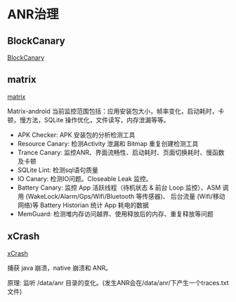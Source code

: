 # ANR治理


## BlockCanary

[BlockCanary](https://github.com/markzhai/AndroidPerformanceMonitor)

## matrix

[matrix](https://github.com/tencent/matrix?tab=readme-ov-file#matrix_android_cn)

Matrix-android 当前监控范围包括：应用安装包大小，帧率变化，启动耗时，卡顿，慢方法，SQLite 操作优化，文件读写，内存泄漏等等。
- APK Checker:  APK 安装包的分析检测工具
- Resource Canary: 检测Activity 泄漏和 Bitmap 重复创建检测工具
- Trance Canary: 监控ANR、界面流畅性、启动耗时、页面切换耗时、慢函数及卡顿
- SQLite Lint: 检测sql语句质量
- IO Canary: 检测IO问题。Closeable Leak 监控。
- Battery Canary: 监控 App 活跃线程（待机状态 & 前台 Loop 监控）、ASM 调用 (WakeLock/Alarm/Gps/Wifi/Bluetooth 等传感器)、 后台流量 (Wifi/移动网络)等 Battery Historian 统计 App 耗电的数据
- MemGuard: 检测堆内存访问越界、使用释放后的内存、重复释放等问题

## xCrash

[xCrash](https://github.com/iqiyi/xCrash)

捕获 java 崩溃，native 崩溃和 ANR。

原理: 监听 /data/anr 目录的变化。(发生ANR会在/data/anr/下产生一个traces.txt文件)



